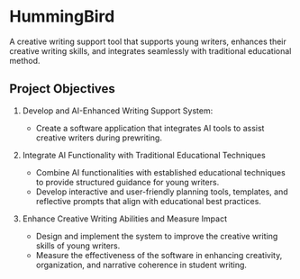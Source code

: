 # HummingBird
A creative writing support tool that supports young writers, enhances their creative writing skills, and integrates seamlessly with traditional educational method.

## Project Objectives
1. Develop and AI-Enhanced Writing Support System:
    - Create a software application that integrates AI tools to assist creative writers during prewriting.

3. Integrate AI Functionality with Traditional Educational Techniques
    - Combine AI functionalities with established educational techniques to provide structured guidance for young writers.
    - Develop interactive and user-friendly planning tools, templates, and reflective prompts that align with educational best practices.

3. Enhance Creative Writing Abilities and Measure Impact
    - Design and implement the system to improve the creative writing skills of young writers.
    - Measure the effectiveness of the software in enhancing creativity, organization, and narrative coherence in student writing.

